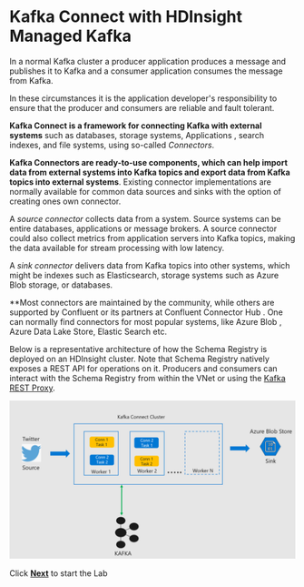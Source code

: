 # Kafka Connect with HDInsight Managed Kafka 

In a normal Kafka cluster a producer application produces a message and publishes it to Kafka and a consumer application consumes the message from Kafka. 

In these circumstances it is the application developer's responsibility to ensure that the producer and consumers are reliable and fault tolerant. 

**Kafka Connect is a framework for connecting Kafka with external systems**  such as databases, storage systems, Applications , search indexes, and file systems, using so-called  _Connectors_.

**Kafka Connectors are ready-to-use components, which can help import data from external systems into Kafka topics and export data from Kafka topics into external systems**. Existing connector implementations are normally available for common data sources and sinks with the option of creating ones own connector.

A  _source connector_ collects data from a system. Source systems can be entire databases, applications or message brokers. A source connector could also collect metrics from application servers into Kafka topics, making the data available for stream processing with low latency.

A  _sink connector_  delivers data from Kafka topics into other systems, which might be indexes such as Elasticsearch, storage systems such as Azure Blob storage, or databases.

**Most connectors are maintained by the community, while others are supported by Confluent or its partners at Confluent Connector Hub .  One can normally find connectors for most popular systems, like Azure Blob , Azure Data Lake Store, Elastic Search etc. 



Below is a representative architecture of how the Schema Registry is deployed on an HDInsight cluster. Note that Schema Registry natively exposes a REST API for operations on it.  Producers and consumers can interact with the Schema Registry from within the VNet or using the [Kafka REST Proxy](https://docs.microsoft.com/en-us/azure/hdinsight/kafka/rest-proxy). 

![HDInsight Kafka Schema Registry](https://github.com/arnabganguly/Kafkaconnect/blob/master/images/Pic1.png)

Click [**Next**](https://github.com/arnabganguly/Kafkaconnect/blob/master/HDInsightManagedKafka.md) to start the Lab 


<!--stackedit_data:
eyJoaXN0b3J5IjpbNjIwODA0NDU0LDE0NjA5NzQ4MDQsODAxNT
gyMjIyLDE5MDUwMzA3NywxMjYyOTA3NTYzLC0xODU1NTgxNDYz
LDE2MzU3MTM3NTUsLTk3MDYwOTE5NSwyMDIzMjk4MDczLC00ND
A1ODM5NjcsLTEyNjY3NzA1MjUsMTQ5MTUzNjYxLDY1NTgzMTk0
OSw4NTIzMDE0NTUsMjcwNTM5NjY5XX0=
-->